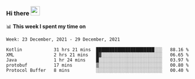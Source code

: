 ### Hi there <a href="https://www.gautamkrishnar.com/"><img src="https://media.giphy.com/media/hvRJCLFzcasrR4ia7z/giphy.gif" width="25px"></a>

📊 **This week I spent my time on**

<!--START_SECTION:waka-->
```text
Week: 23 December, 2021 - 29 December, 2021

Kotlin            31 hrs 21 mins  ██████████████████████░░░   88.16 % 
XML               2 hrs 21 mins   █▓░░░░░░░░░░░░░░░░░░░░░░░   06.65 % 
Java              1 hr 24 mins    █░░░░░░░░░░░░░░░░░░░░░░░░   03.97 % 
protobuf          17 mins         ▒░░░░░░░░░░░░░░░░░░░░░░░░   00.80 % 
Protocol Buffer   8 mins          ░░░░░░░░░░░░░░░░░░░░░░░░░   00.40 % 
```
<!--END_SECTION:waka-->
